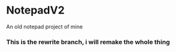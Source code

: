 # NotepadV2
An old notepad project of mine

### This is the rewrite branch, i will remake the whole thing
